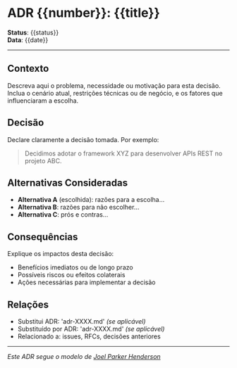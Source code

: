 # ADR {{number}}: {{title}}

**Status**: {{status}}  
**Data**: {{date}}

---

## Contexto

Descreva aqui o problema, necessidade ou motivação para esta decisão. Inclua o cenário atual, restrições técnicas ou de negócio, e os fatores que influenciaram a escolha.

## Decisão

Declare claramente a decisão tomada. Por exemplo:

> Decidimos adotar o framework XYZ para desenvolver APIs REST no projeto ABC.

## Alternativas Consideradas

- **Alternativa A** (escolhida): razões para a escolha...
- **Alternativa B**: razões para não escolher...
- **Alternativa C**: prós e contras...

## Consequências

Explique os impactos desta decisão:

- Benefícios imediatos ou de longo prazo
- Possíveis riscos ou efeitos colaterais
- Ações necessárias para implementar a decisão

## Relações

- Substitui ADR: 'adr-XXXX.md' _(se aplicável)_
- Substituído por ADR: 'adr-XXXX.md' _(se aplicável)_
- Relacionado a: issues, RFCs, decisões anteriores

---

_Este ADR segue o modelo de [Joel Parker Henderson](https://github.com/joelparkerhenderson/architecture-decision-record)_
